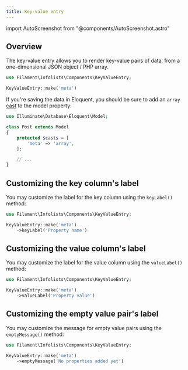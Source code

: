 ```yaml
---
title: Key-value entry
---
```

import AutoScreenshot from "@components/AutoScreenshot.astro"

## Overview

The key-value entry allows you to render key-value pairs of data, from a one-dimensional JSON object / PHP array.

```php
use Filament\Infolists\Components\KeyValueEntry;

KeyValueEntry::make('meta')
```

<AutoScreenshot name="infolists/entries/key-value/simple" alt="Key-value entry" version="3.x" />

If you're saving the data in Eloquent, you should be sure to add an `array` [cast](https://laravel.com/docs/eloquent-mutators#array-and-json-casting) to the model property:

```php
use Illuminate\Database\Eloquent\Model;

class Post extends Model
{
    protected $casts = [
        'meta' => 'array',
    ];

    // ...
}
```

## Customizing the key column's label

You may customize the label for the key column using the `keyLabel()` method:

```php
use Filament\Infolists\Components\KeyValueEntry;

KeyValueEntry::make('meta')
    ->keyLabel('Property name')
```

## Customizing the value column's label

You may customize the label for the value column using the `valueLabel()` method:

```php
use Filament\Infolists\Components\KeyValueEntry;

KeyValueEntry::make('meta')
    ->valueLabel('Property value')
```

## Customizing the empty value pair's label

You may customize the message for empty value pairs using the `emptyMessage()` method:

```php
use Filament\Infolists\Components\KeyValueEntry;

KeyValueEntry::make('meta')
    ->emptyMessage('No properties added yet')
```
